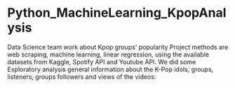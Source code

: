 # Python_MachineLearning_KpopAnalysis
Data Science team work about Kpop groups' popularity
Project methods are web scraping, machine learning, linear regression, using the available datasets from Kaggle, Spotify API and Youtube API.
We did some Exploratory analysis general information about the K-Pop idols, groups, listeners, groups followers and views of the videos.
